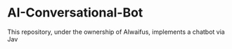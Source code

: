 # AI-Conversational-Bot
This repository, under the ownership of AIwaifus, implements a chatbot via Jav